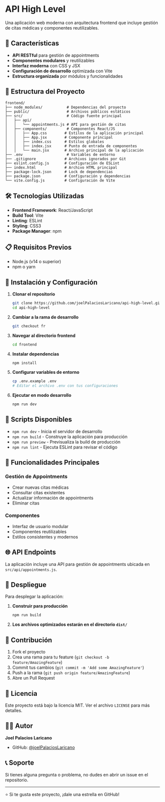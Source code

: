 # API High Level

Una aplicación web moderna con arquitectura frontend que incluye gestión de citas médicas y componentes reutilizables.

## 🚀 Características

- **API RESTful** para gestión de appointments
- **Componentes modulares** y reutilizables
- **Interfaz moderna** con CSS y JSX
- **Configuración de desarrollo** optimizada con Vite
- **Estructura organizada** por módulos y funcionalidades

## 📁 Estructura del Proyecto

```
frontend/
├── node_modules/           # Dependencias del proyecto
├── public/                 # Archivos públicos estáticos
├── src/                    # Código fuente principal
│   ├── api/
│   │   └── appointments.js # API para gestión de citas
│   ├── components/         # Componentes React/JS
│   │   ├── App.css        # Estilos de la aplicación principal
│   │   ├── App.jsx        # Componente principal
│   │   ├── index.css      # Estilos globales
│   │   ├── index.jsx      # Punto de entrada de componentes
│   │   └── main.jsx       # Archivo principal de la aplicación
├── .env                    # Variables de entorno
├── .gitignore             # Archivos ignorados por Git
├── eslint.config.js       # Configuración de ESLint
├── index.html             # Archivo HTML principal
├── package-lock.json      # Lock de dependencias
├── package.json           # Configuración y dependencias
└── vite.config.js         # Configuración de Vite
```

## 🛠️ Tecnologías Utilizadas

- **Frontend Framework**: React/JavaScript
- **Build Tool**: Vite
- **Linting**: ESLint
- **Styling**: CSS3
- **Package Manager**: npm

## 📋 Requisitos Previos

- Node.js (v14 o superior)
- npm o yarn

## 🚀 Instalación y Configuración

1. **Clonar el repositorio**
   ```bash
   git clone https://github.com/joelPalaciosLaricano/api-high-level.git
   cd api-high-level
   ```

2. **Cambiar a la rama de desarrollo**
   ```bash
   git checkout fr
   ```

3. **Navegar al directorio frontend**
   ```bash
   cd frontend
   ```

4. **Instalar dependencias**
   ```bash
   npm install
   ```

5. **Configurar variables de entorno**
   ```bash
   cp .env.example .env
   # Editar el archivo .env con tus configuraciones
   ```

6. **Ejecutar en modo desarrollo**
   ```bash
   npm run dev
   ```

## 📝 Scripts Disponibles

- `npm run dev` - Inicia el servidor de desarrollo
- `npm run build` - Construye la aplicación para producción
- `npm run preview` - Previsualiza la build de producción
- `npm run lint` - Ejecuta ESLint para revisar el código

## 🏥 Funcionalidades Principales

### Gestión de Appointments
- Crear nuevas citas médicas
- Consultar citas existentes
- Actualizar información de appointments
- Eliminar citas

### Componentes
- Interfaz de usuario modular
- Componentes reutilizables
- Estilos consistentes y modernos

## 🌐 API Endpoints

La aplicación incluye una API para gestión de appointments ubicada en `src/api/appointments.js`.

## 🚀 Despliegue

Para desplegar la aplicación:

1. **Construir para producción**
   ```bash
   npm run build
   ```

2. **Los archivos optimizados estarán en el directorio `dist/`**

## 🤝 Contribución

1. Fork el proyecto
2. Crea una rama para tu feature (`git checkout -b feature/AmazingFeature`)
3. Commit tus cambios (`git commit -m 'Add some AmazingFeature'`)
4. Push a la rama (`git push origin feature/AmazingFeature`)
5. Abre un Pull Request

## 📄 Licencia

Este proyecto está bajo la licencia MIT. Ver el archivo `LICENSE` para más detalles.

## 👨‍💻 Autor

**Joel Palacios Laricano**
- GitHub: [@joelPalaciosLaricano](https://github.com/joelPalaciosLaricano)

## 📞 Soporte

Si tienes alguna pregunta o problema, no dudes en abrir un issue en el repositorio.

---

⭐ Si te gusta este proyecto, ¡dale una estrella en GitHub!
